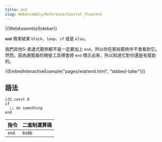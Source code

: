 ```yaml
---
title: end
slug: WebAssembly/Reference/Control_flow/end
---
```


{{WebAssemblySidebar}}

**`end`** 用來結束 `block`、`loop`、`if` 或是 `else`。

我們其他S-表達式範例都不是一定要加上 `end`，所以你在那些範例中不會看到它。然而，因為瀏覽器的開發工具裡會將 `end` 標示出來，所以知道它對你還是有幫助的。

{{EmbedInteractiveExample("pages/wat/end.html", "tabbed-taller")}}

## 語法

```wasm
i32.const 0
if
  ;; do something
end
```

| 指令        | 二進制運算碼 |
| ----------- | ------------- |
| `end`       | `0x0b`        |
